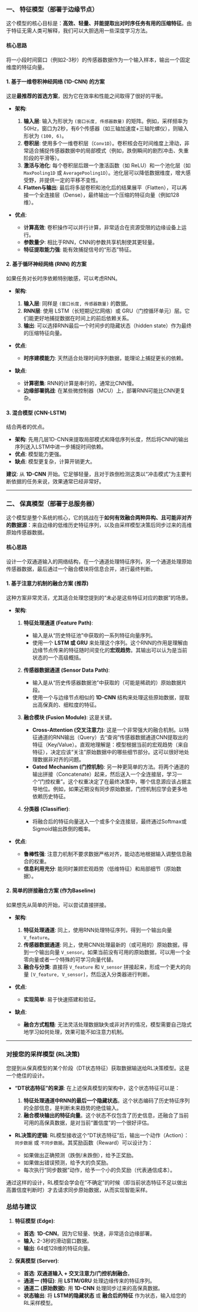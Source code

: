 ### 一、 特征模型（部署于边缘节点）

这个模型的核心目标是：**高效、轻量、并能提取出对时序任务有用的压缩特征**。由于特征无需人类可解释，我们可以大胆选用一些深度学习方法。

#### 核心思路
将一小段时间窗口（例如2-3秒）的传感器数据作为一个输入样本，输出一个固定维度的特征向量。

#### 1. 基于一维卷积神经网络 (1D-CNN) 的方案

这是**最推荐的首选方案**，因为它在效率和性能之间取得了很好的平衡。

* **架构**:
    1.  **输入层**: 输入为形状为 `(窗口长度, 传感器数量)` 的矩阵。例如，采样频率为50Hz，窗口为2秒，有6个传感器（如三轴加速度+三轴陀螺仪），则输入形状为 `(100, 6)`。
    2.  **卷积层**: 使用多个一维卷积层（`Conv1D`）。卷积核会在时间维度上滑动，非常适合捕捉传感器数据中的局部模式（例如，跌倒瞬间的剧烈冲击、失重阶段的平滑等）。
    3.  **激活与池化**: 每个卷积层后跟一个激活函数（如 ReLU）和一个池化层（如 `MaxPooling1D` 或 `AveragePooling1D`）。池化层可以降低数据维度，增大感受野，并提供一定的平移不变性。
    4.  **Flatten与输出**: 最后将多层卷积和池化后的结果展平（Flatten），可以再接一个全连接层（Dense），最终输出一个压缩的特征向量（例如128维）。

* **优点**:
    * **计算高效**: 卷积操作可以并行计算，非常适合在资源受限的边缘设备上运行。
    * **参数量少**: 相比于RNN，CNN的参数共享机制使其更轻量。
    * **特征提取能力强**: 能有效捕捉信号的“形态”特征。

#### 2. 基于循环神经网络 (RNN) 的方案

如果任务对长时序依赖特别敏感，可以考虑RNN。

* **架构**:
    1.  **输入层**: 同样是 `(窗口长度, 传感器数量)` 的数据。
    2.  **RNN层**: 使用 LSTM（长短期记忆网络）或 GRU（门控循环单元）层。它们能更好地捕捉数据在时间上的前后依赖关系。
    3.  **输出**: 可以选择RNN最后一个时间步的隐藏状态（hidden state）作为最终的压缩特征向量。

* **优点**:
    * **时序建模能力**: 天然适合处理时间序列数据，能理论上捕捉更长的依赖。
* **缺点**:
    * **计算密集**: RNN的计算是串行的，通常比CNN慢。
    * **边缘部署挑战**: 在某些微控制器（MCU）上，部署RNN可能比CNN更复杂。

#### 3. 混合模型 (CNN-LSTM)

结合两者的优点。

* **架构**: 先用几层1D-CNN来提取局部模式和降低序列长度，然后将CNN的输出序列送入LSTM中进一步捕捉时间依赖。
* **优点**: 模型能力更强。
* **缺点**: 模型更复杂，计算开销更大。

**建议**: 从 **1D-CNN** 开始。它足够轻量，且对于跌倒检测这类以“冲击模式”为主要判断依据的任务来说，效果通常已经非常好。

---

### 二、 保真模型（部署于总服务器）

这个模型是整个系统的核心，它的挑战在于**如何有效融合两种异构、且可能非对齐的数据源**：来自边缘的低维历史特征序列，以及由采样模型决策后同步过来的高维原始传感器数据。

#### 核心思路
设计一个双通道输入的网络结构，在一个通道处理特征序列，另一个通道处理原始传感器数据，最后通过一个融合模块将信息合并，进行最终判断。

#### 1. 基于注意力机制的融合方案 (推荐)

这种方案非常灵活，尤其适合处理您提到的“未必是这些特征对应的数据”的场景。

* **架构**:
    1.  **特征处理通道 (Feature Path)**:
        * 输入是从“历史特征池”中获取的一系列特征向量序列。
        * 使用一个 **LSTM 或 GRU** 来处理这个序列。这个RNN的作用是理解由边缘节点传来的特征随时间变化的**宏观趋势**。其输出可以认为是当前状态的一个高级概括。

    2.  **传感器数据通道 (Sensor Data Path)**:
        * 输入是从“历史传感器数据池”中获取的（可能是稀疏的）原始数据片段。
        * 使用一个与边缘节点相似的 **1D-CNN** 结构来处理这些原始数据，提取出高保真的、细粒度的特征。

    3.  **融合模块 (Fusion Module)**: 这是关键。
        * **Cross-Attention (交叉注意力)**: 这是一个非常强大的融合机制。以特征通道的RNN输出（Query）去“查询”传感器数据通道CNN提取出的特征（Key/Value）。直观地理解是：模型根据当前的宏观趋势（来自特征），决定应该“关注”原始数据中的哪些细节部分。这可以很好地处理数据非对齐的问题。
        * **Gated Mechanism (门控机制)**: 另一种更简单的方法。将两个通道的输出拼接（Concatenate）起来，然后送入一个全连接层，学习一个“门控权重”。这个权重决定了在最终决策中，哪个信息源应该占据主导地位。例如，如果近期没有同步原始数据，门控机制应学会更多地依赖历史特征。

    4.  **分类器 (Classifier)**:
        * 将融合后的特征向量送入一个或多个全连接层，最终通过Softmax或Sigmoid输出跌倒的概率。

* **优点**:
    * **鲁棒性强**: 注意力机制不要求数据严格对齐，能动态地根据输入调整信息融合的权重。
    * **信息利用充分**: 能同时兼顾宏观趋势（低维特征）和局部细节（原始数据）。

#### 2. 简单的拼接融合方案 (作为Baseline)

如果想先从简单的开始，可以尝试直接拼接。

* **架构**:
    1.  **特征处理通道**: 同上，使用RNN处理特征序列，得到一个输出向量 `V_feature`。
    2.  **传感器数据通道**: 同上，使用CNN处理最新的（或可用的）原始数据，得到一个输出向量 `V_sensor`。如果当前没有可用的原始数据，可以用一个全零向量或者一个特殊的可学习向量代替。
    3.  **融合与分类**: 直接将 `V_feature` 和 `V_sensor` 拼接起来，形成一个更大的向量 `[V_feature, V_sensor]`，然后送入分类器进行判断。

* **优点**:
    * **实现简单**: 易于快速搭建和验证。
* **缺点**:
    * **融合方式粗糙**: 无法灵活处理数据缺失或非对齐的情况，模型需要自己隐式地学习如何处理，效果可能不如注意力机制。

---

### 对接您的采样模型 (RL决策)

您提到从保真模型的某个阶段（DT状态特征）获取数据输送给RL决策模型。这是一个绝佳的设计。

* **“DT状态特征”的来源**: 在上述保真模型的架构中，这个状态特征可以是：
    1.  **特征处理通道中RNN的最后一个隐藏状态**。这个状态编码了历史特征序列的全部信息，是判断未来趋势的绝佳输入。
    2.  **融合模块输出的特征向量**。这个状态不仅包含了历史信息，还融合了当前可用的高保真数据，是对当前“置信度”的一个很好评估。

* **RL决策的逻辑**: RL模型接收这个“DT状态特征”后，输出一个动作（Action）：`同步数据` 或 `不同步数据`。其奖励函数（Reward）可以设计为：
    * 如果做出正确预测（跌倒/未跌倒），给予正奖励。
    * 如果做出错误预测，给予大的负奖励。
    * 每次执行“同步数据”动作，给予一个小的负奖励（代表通信成本）。

通过这样的设计，RL模型会学会在“不确定”的时候（即当前状态特征不足以做出高置信度判断时）才去请求同步原始数据，从而实现智能采样。

### 总结与建议

1.  **特征模型 (Edge)**:
    * **首选**: **1D-CNN**。因为它轻量、快速，非常适合边缘部署。
    * **输入**: 2-3秒的滑动窗口数据。
    * **输出**: 64或128维的特征向量。

2.  **保真模型 (Server)**:
    * **首选**: **双通道输入 + 交叉注意力/门控机制融合**。
    * **通道一 (特征)**: 用 **LSTM/GRU** 处理边缘传来的特征序列。
    * **通道二 (原始数据)**: 用 **1D-CNN** 处理同步过来的高保真数据。
    * **状态输出**: 将 **LSTM的隐藏状态** 或 **融合后的特征** 作为状态，输入给您的RL采样模型。
